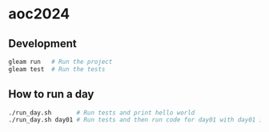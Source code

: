 # aoc2024

## Development

```sh
gleam run   # Run the project
gleam test  # Run the tests
```

## How to run a day

```sh
./run_day.sh       # Run tests and print hello world
./run_day.sh day01 # Run tests and then run code for day01 with day01 input in folder /input
```
